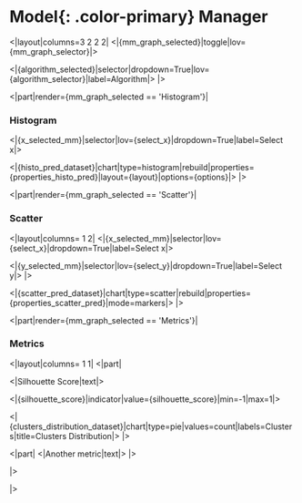 # **Model**{: .color-primary} Manager

<|layout|columns=3 2 2 2|
<|{mm_graph_selected}|toggle|lov={mm_graph_selector}|>

<|{algorithm_selected}|selector|dropdown=True|lov={algorithm_selector}|label=Algorithm|>
|>

<|part|render={mm_graph_selected == 'Histogram'}|
### Histogram
<|{x_selected_mm}|selector|lov={select_x}|dropdown=True|label=Select x|>

<|{histo_pred_dataset}|chart|type=histogram|rebuild|properties={properties_histo_pred}|layout={layout}|options={options}|>
|>

<|part|render={mm_graph_selected == 'Scatter'}|
### Scatter
<|layout|columns= 1 2|
<|{x_selected_mm}|selector|lov={select_x}|dropdown=True|label=Select x|>

<|{y_selected_mm}|selector|lov={select_y}|dropdown=True|label=Select y|>
|>

<|{scatter_pred_dataset}|chart|type=scatter|rebuild|properties={properties_scatter_pred}|mode=markers|>
|>

<|part|render={mm_graph_selected == 'Metrics'}|
### Metrics
<|layout|columns= 1 1|
<|part|

<|Silhouette Score|text|>

<|{silhouette_score}|indicator|value={silhouette_score}|min=-1|max=1|>

<|{clusters_distribution_dataset}|chart|type=pie|values=count|labels=Clusters|title=Clusters Distribution|>
|>

<|part|
<|Another metric|text|>
|>

|>

|>